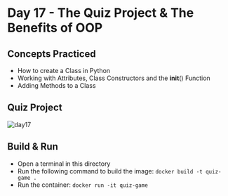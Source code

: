 # Day 17 - The Quiz Project & The Benefits of OOP
## Concepts Practiced
- How to create a Class in Python
- Working with Attributes, Class Constructors and the __init__() Function
- Adding Methods to a Class
## Quiz Project
![day17](https://github.com/jolynutella/100-days-of-Python-and-Docker/assets/49729426/8896bbb7-2d78-4db8-8192-f3ffd2ceb519)
## Build & Run 
- Open a terminal in this directory
- Run the following command to build the image:
```docker build -t quiz-game .```
- Run the container:
```docker run -it quiz-game```
